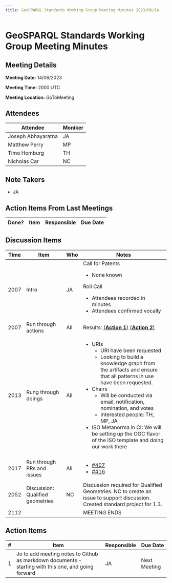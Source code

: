 ```yaml
---
title: GeoSPARQL Standards Working Group Meeting Minutes 2023/06/14
---
```

# GeoSPARQL Standards Working Group Meeting Minutes
## Meeting Details
**Meeting Date:** 14/06/2023

**Meeting Time:** 2000 UTC

**Meeting Location:** GoToMeeting  

## Attendees

| Attendee | Moniker |
| ---- | ---- |
| Joseph Abhayaratna | JA |
| Matthew Perry | MP |
| Timo Homburg | TH |
| Nicholas Car | NC |


## Note Takers
- JA

## Action Items From Last Meetings

| Done? | Item | Responsible | Due Date |
| ---- | ---- | ---- | --- |


## Discussion Items

| Time | Item | Who | Notes |
| ---- | ---- | ---- | ---- |
| 2007 | Intro | JA | Call for Patents<ul><li>None known</li></ul>Roll Call<ul><li>Attendees recorded in minutes</li><li>Attendees confirmed vocally</li></ul> |
| 2007 | Run through actions | All | Results: [(**Action 1**)](#action_1) [(**Action 2**)](#action_2) |
| 2013 | Rung through doings | All | <ul><li>URIs<ul><li>URI have been requested</li><li>Looking to build a knowledge graph from the artifacts and ensure that all patterns in use have been requested.</li></ul></li><li>Chairs<ul><li>Will be conducted via email, notification, nomination, and votes</li><li>Interested people: TH, MP, JA</li></ul></li><li>ISO Metanorma in CI: We will be setting up the OGC flavor of the ISO template and doing our work there</li></ul> |
| 2017 | Run through PRs and issues | All | <ul><li>[#407](https://github.com/opengeospatial/ogc-geosparql/pull/407)</li><li>[#416](https://github.com/opengeospatial/ogc-geosparql/issues/416)</li></ul> |
| 2052 | Discussion: Qualified geometries | NC | Discussion required for Qualified Geometries. NC to create an issue to support discussion. Created standard project for 1.3.  |
| 2112 | | | MEETING ENDS |

## Action Items

| \# | Item | Responsible | Due Date |
| ---- | ---- | ---- | ---- |
| <span name="action_1">1</span> | Jo to add meeting notes to Github as markdown documents - starting with this one, and going forward | JA | Next Meeting |
